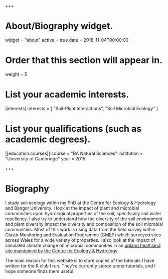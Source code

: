 +++
# About/Biography widget.
widget = "about"
active = true
date = 2018-11-04T00:00:00

# Order that this section will appear in.
weight = 5

# List your academic interests.
[interests]
  interests = [
    "Soil-Plant Interactions",
    "Soil Microbial Ecology"
  ]

# List your qualifications (such as academic degrees).
[[education.courses]]
  course = "BA Natural Sciences"
  institution = "University of Cambridge"
  year = 2015

+++

# Biography

I study soil ecology within my PhD at the Centre for Ecology & Hydrology and Bangor University. I look at the impact of plant and microbial communities upon hydrological properties of the soil, specifically soil water repellency. I also try to understand how the diversity of the soil environment and plant diversity impact the diversity and composition of the soil microbial communities. Most of this work is using data from the field survey within Glastir Monitoring and Evaluation Programme [(GMEP)](https://gmep.wales/) which surveyed sites across Wales for a wide variety of properties. I also look at the impact of simulated climate change on microbial communities in an [upland heathland site maintained by the Centre for Ecology & Hydrology](https://www.ceh.ac.uk/our-science/monitoring-site/experimental-sites-uplands-monitoring-and-soil-research).

The main reason for this website is to store copies of the tutorials I have written for the R club I run. They're currently stored under tutorials, and I hope someone finds them useful!
